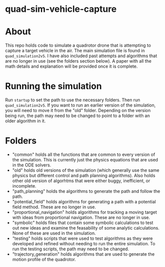# quad-sim-vehicle-capture
# About
This repo holds code to simulate a quadrotor drone that is attempting to capture a target vehicle in the air. The main simulation file is found in `quad_simulation2v5`. I have also included past attempts and algorithms that are no longer in use (see the folders section below). A paper with all the math details and explanation will be provided once it is complete.

# Running the simulation
Run `startup` to set the path to use the necessary folders. Then run `quad_simulation2v5`. If you want to run an earlier version of the simulation, you will need to move it from the "old" folder. Depending on the version being run, the path may need to be changed to point to a folder with an older algorithm in it.

# Folders
* "common" holds all the functions that are common to every version of the simulation. This is currently just the physics equations that are used in the ODE solvers.
* "old" holds old versions of the simulation (which generally use the same physics but different control and path planning algorithms). Also holds other old version of algorhtms that were either buggy, inefficient, or incomplete.
* "path_planning" holds the algorithms to generate the path and follow the path.
* "potential_field" holds algorithms for generating a path with a potential field method. These are no longer in use.
* "proportional_navigation" holds algorithms for tracking a moving target with ideas from proportional navigation. These are no longer in use.
* "symbolic" holds files that contain some symbolic calculations to test out new ideas and examine the feasability of some analytic calculations. None of these are used in the simulation.
* "testing" holds scripts that were used to test algorithms as they were developed and refined without needing to run the entire simulation. To run the testing scripts, the path may need to be changed.
* "trajectory_generation" holds algorithms that are used to generate the motion profile of the quadrotor.
